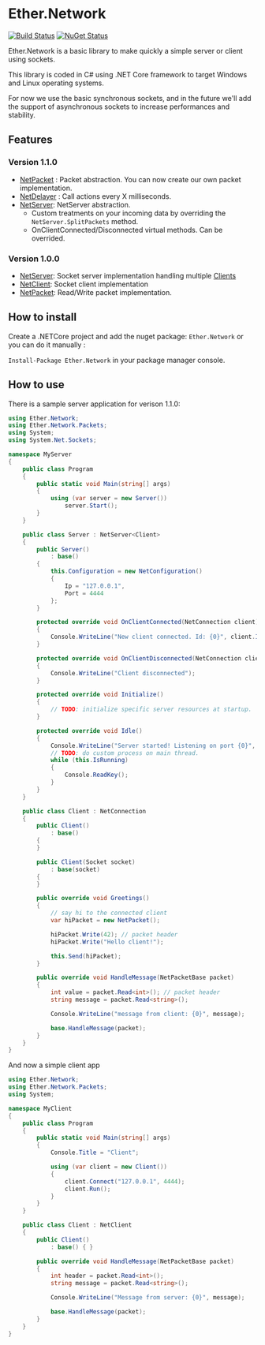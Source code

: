 # Ether.Network 

[![Build Status](https://travis-ci.org/Eastrall/Ether.Network.svg?branch=develop)](https://travis-ci.org/Eastrall/Ether.Network)
[![NuGet Status](https://img.shields.io/nuget/v/Ether.Network.svg)](https://www.nuget.org/packages/Ether.Network/)

Ether.Network is a basic library to make quickly a simple server or client using sockets.

This library is coded in C# using .NET Core framework to target Windows and Linux operating systems.

For now we use the basic synchronous sockets, and in the future we'll add the support of asynchronous sockets to increase performances and stability.

## Features

### Version 1.1.0

- [NetPacket][netpacket] : Packet abstraction. You can now create our own packet implementation.
- [NetDelayer][netdelayer] : Call actions every X milliseconds.
- [NetServer][netserver]: NetServer abstraction.
	- Custom treatments on your incoming data by overriding the `NetServer.SplitPackets` method.
	- OnClientConnected/Disconnected virtual methods. Can be overrided.

### Version 1.0.0

- [NetServer][netserver]: Socket server implementation handling multiple [Clients][netconnection]
- [NetClient][netclient]: Socket client implementation
- [NetPacket][netpacket]: Read/Write packet implementation.

## How to install

Create a .NETCore project and add the nuget package: `Ether.Network` or you can do it manually :

`Install-Package Ether.Network` in your package manager console.

## How to use

There is a sample server application for verison 1.1.0:

```c#
using Ether.Network;
using Ether.Network.Packets;
using System;
using System.Net.Sockets;

namespace MyServer
{
    public class Program
    {
        public static void Main(string[] args)
        {
            using (var server = new Server())
                server.Start();
        }
    }

    public class Server : NetServer<Client>
    {
        public Server()
            : base()
        {
            this.Configuration = new NetConfiguration()
            {
                Ip = "127.0.0.1",
                Port = 4444
            };
        }

        protected override void OnClientConnected(NetConnection client)
        {
            Console.WriteLine("New client connected. Id: {0}", client.Id);
        }

        protected override void OnClientDisconnected(NetConnection client)
        {
            Console.WriteLine("Client disconnected");
        }

        protected override void Initialize()
        {
            // TODO: initialize specific server resources at startup.
        }

        protected override void Idle()
        {
            Console.WriteLine("Server started! Listening on port {0}", this.Configuration.Port);
            // TODO: do custom process on main thread.
            while (this.IsRunning)
            {
                Console.ReadKey();
            }
        }
    }

    public class Client : NetConnection
    {
        public Client()
            : base()
        {
        }

        public Client(Socket socket)
            : base(socket)
        {
        }

        public override void Greetings()
        {
            // say hi to the connected client
            var hiPacket = new NetPacket();

            hiPacket.Write(42); // packet header
            hiPacket.Write("Hello client!");

            this.Send(hiPacket);
        }

        public override void HandleMessage(NetPacketBase packet)
        {
            int value = packet.Read<int>(); // packet header
            string message = packet.Read<string>();

            Console.WriteLine("message from client: {0}", message);

            base.HandleMessage(packet);
        }
    }
}
```

And now a simple client app

```c#
using Ether.Network;
using Ether.Network.Packets;
using System;

namespace MyClient
{
    public class Program
    {
        public static void Main(string[] args)
        {
            Console.Title = "Client";

            using (var client = new Client())
            {
                client.Connect("127.0.0.1", 4444);
                client.Run();
            }
        }
    }

    public class Client : NetClient
    {
        public Client()
            : base() { }

        public override void HandleMessage(NetPacketBase packet)
        {
            int header = packet.Read<int>();
            string message = packet.Read<string>();

            Console.WriteLine("Message from server: {0}", message);

            base.HandleMessage(packet);
        }
    }
}
```

[netdelayer]: src/Ether.Network/NetDelayer.cs
[netserver]: src/Ether.Network/NetServer.cs
[netclient]: src/Ether.Network/NetClient.cs
[netpacket]: src/Ether.Network/Packets/NetPacket.cs
[netpacketbase]: src/Ether.Network/Packets/NetPacketBase.cs
[netconnection]: src/Ether.Network/NetConnection.cs